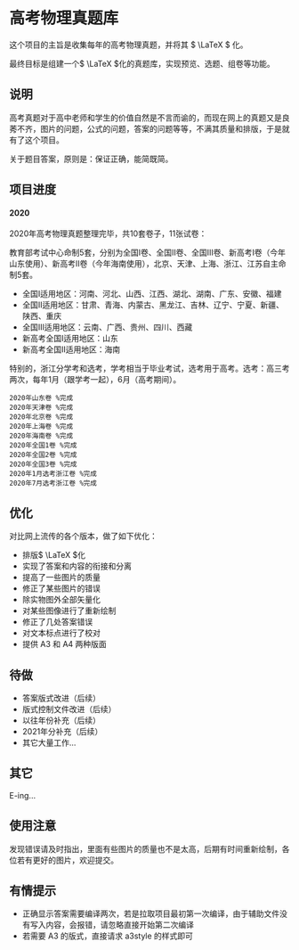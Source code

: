 # 高考物理真题库

这个项目的主旨是收集每年的高考物理真题，并将其 $ \LaTeX  $ 化。

最终目标是组建一个$ \LaTeX  $化的真题库，实现预览、选题、组卷等功能。

## 说明

高考真题对于高中老师和学生的价值自然是不言而谕的，而现在网上的真题又是良莠不齐，图片的问题，公式的问题，答案的问题等等，不满其质量和排版，于是就有了这个项目。

关于题目答案，原则是：保证正确，能简既简。

## 项目进度

#### 2020

2020年高考物理真题整理完毕，共10套卷子，11张试卷：

教育部考试中心命制5套，分别为全国Ⅰ卷、全国II卷、全国III卷、新高考Ⅰ卷（今年山东使用）、新高考II卷（今年海南使用），北京、天津、上海、浙江、江苏自主命制5套。

- 全国Ⅰ适用地区：河南、河北、山西、江西、湖北、湖南、广东、安徽、福建
- 全国Ⅱ适用地区：甘肃、青海、内蒙古、黑龙江、吉林、辽宁、宁夏、新疆、陕西、重庆
- 全国Ⅲ适用地区：云南、广西、贵州、四川、西藏
- 新高考全国Ⅰ适用地区：山东
- 新高考全国Ⅱ适用地区：海南

特别的，浙江分学考和选考，学考相当于毕业考试，选考用于高考。选考：高三考两次，每年1月（跟学考一起），6月（高考期间）。

```
2020年山东卷 %完成
2020年天津卷 %完成
2020年北京卷 %完成
2020年上海卷 %完成
2020年海南卷 %完成
2020年全国1卷 %完成
2020年全国2卷 %完成
2020年全国3卷 %完成
2020年1月选考浙江卷 %完成
2020年7月选考浙江卷 %完成
```

## 优化

对比网上流传的各个版本，做了如下优化：

- 排版$ \LaTeX  $化
- 实现了答案和内容的衔接和分离
- 提高了一些图片的质量
- 修正了某些图片的错误
- 除实物图外全部矢量化
- 对某些图像进行了重新绘制
- 修正了几处答案错误
- 对文本标点进行了校对
- 提供 A3 和 A4 两种版面

## 待做

- 答案版式改进（后续）
- 版式控制文件改进（后续）
- 以往年份补充（后续）
- 2021年分补充（后续）
- 其它大量工作...



## 其它 

E-ing...



## 使用注意

发现错误请及时指出，里面有些图片的质量也不是太高，后期有时间重新绘制，各位若有更好的图片，欢迎提交。



## 有情提示

- 正确显示答案需要编译两次，若是拉取项目最初第一次编译，由于辅助文件没有写入内容，会报错，请忽略直接开始第二次编译
- 若需要 A3 的版式，直接请求 a3style 的样式即可







